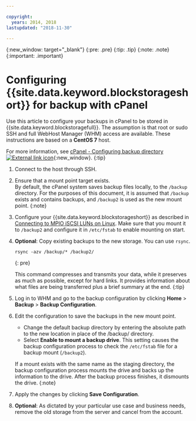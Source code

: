 ```yaml
---

copyright:
  years: 2014, 2018
lastupdated: "2018-11-30"

---
```

{:new_window: target="_blank"}
{:pre: .pre}
{:tip: .tip}
{:note: .note}
{:important: .important}

# Configuring {{site.data.keyword.blockstorageshort}} for backup with cPanel

Use this article to configure your backups in cPanel to be stored in {{site.data.keyword.blockstoragefull}}. The assumption is that root or sudo SSH and full WebHost Manager (WHM) access are available. These instructions are based on a **CentOS 7** host.

For more information, see [cPanel - Configuring backup directory ![External link icon](../../icons/launch-glyph.svg "External link icon")](https://docs.cpanel.net/display/68Docs/Backup+Configuration#BackupConfiguration-ConfigureBackupDirectory){:new_window}.
{:tip}

1. Connect to the host through SSH.

2. Ensure that a mount point target exists. <br />
   By default, the cPanel system saves backup files locally, to the `/backup` directory. For the purposes of this document, it is assumed that `/backup` exists and contains backups, and `/backup2` is used as the new mount point.
   {:note}

3. Configure your {{site.data.keyword.blockstorageshort}} as described in [Connecting to MPIO iSCSI LUNs on Linux](accessing_block_storage_linux.html). Make sure that you mount it to `/backup2` and configure it in `/etc/fstab` to enable mounting on start.

4. **Optional**: Copy existing backups to the new storage. You can use `rsync`.
   ```
   rsync -azv /backup/* /backup2/
   ```
   {: pre}

    This command compresses and transmits your data, while it preserves as much as possible, except for hard links. It provides information about what files are being transferred plus a brief summary at the end.
    {:tip}

5. Log in to WHM and go to the backup configuration by clicking **Home** > **Backup** > **Backup Configuration**.

6. Edit the configuration to save the backups in the new mount point.
    - Change the default backup directory by entering the absolute path to the new location in place of the /backup/ directory.
    - Select **Enable to mount a backup drive**. This setting causes the backup configuration process to check the `/etc/fstab` file for a backup mount (`/backup2`). <br />

    If a mount exists with the same name as the staging directory, the backup configuration process mounts the drive and backs up the information to the drive. After the backup process finishes, it dismounts the drive.
    {:note}

7. Apply the changes by clicking **Save Configuration**.

8. **Optional**: As dictated by your particular use case and business needs, remove the old storage from the server and cancel from the account.
